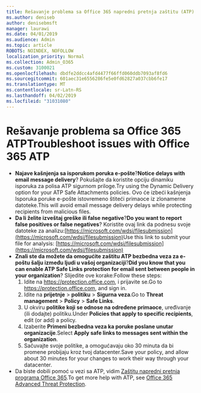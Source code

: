 ```yaml
---
title: Rešavanje problema sa Office 365 napredni pretnja zaštitu (ATP)
ms.author: deniseb
author: denisebmsft
manager: laurawi
ms.date: 04/01/2019
ms.audience: Admin
ms.topic: article
ROBOTS: NOINDEX, NOFOLLOW
localization_priority: Normal
ms.collection: Admin_O365
ms.custom: 3100021
ms.openlocfilehash: dbdfe2ddcc4afd4477f66ffd060ddb7093af8fd6
ms.sourcegitcommit: 601aec31e6556286fe5e0fd62827a037cbb6fe17
ms.translationtype: MT
ms.contentlocale: sr-Latn-RS
ms.lasthandoff: 04/02/2019
ms.locfileid: "31031080"
---
```

# <a name="troubleshoot-issues-with-office-365-atp"></a><span data-ttu-id="1c5b5-102">Rešavanje problema sa Office 365 ATP</span><span class="sxs-lookup"><span data-stu-id="1c5b5-102">Troubleshoot issues with Office 365 ATP</span></span>

- <span data-ttu-id="1c5b5-103">**Najave kašnjenja sa isporukom poruka e-pošte**?</span><span class="sxs-lookup"><span data-stu-id="1c5b5-103">**Notice delays with email message delivery**?</span></span> <span data-ttu-id="1c5b5-104">Pokušajte da koristite opciju dinamiku isporuka za polisa ATP sigurnom priloge.</span><span class="sxs-lookup"><span data-stu-id="1c5b5-104">Try using the Dynamic Delivery option for your ATP Safe Attachments policies.</span></span> <span data-ttu-id="1c5b5-105">Ovo će izbeći kašnjenja Isporuka poruke e-pošte istovremeno štiteći primaoce iz zlonamerne datoteke.</span><span class="sxs-lookup"><span data-stu-id="1c5b5-105">This will avoid email message delivery delays while protecting recipients from malicious files.</span></span>
- <span data-ttu-id="1c5b5-106">**Da li želite izveštaj greške ili false negative**?</span><span class="sxs-lookup"><span data-stu-id="1c5b5-106">**Do you want to report false positives or false negatives**?</span></span> <span data-ttu-id="1c5b5-107">Koristite ovaj link da podnesu svoje datoteke za analizu:[https://microsoft.com/wdsi/filesubmission](https://microsoft.com/wdsi/filesubmission)</span><span class="sxs-lookup"><span data-stu-id="1c5b5-107">Use this link to submit your file for analysis: [https://microsoft.com/wdsi/filesubmission](https://microsoft.com/wdsi/filesubmission)</span></span>
- <span data-ttu-id="1c5b5-108">**Znali ste da možete da omogućite zaštitu ATP bezbedna veza za e-poštu šalju između ljudi u vašoj organizaciji**?</span><span class="sxs-lookup"><span data-stu-id="1c5b5-108">**Did you know that you can enable ATP Safe Links protection for email sent between people in your organization**?</span></span> <span data-ttu-id="1c5b5-109">Slijedite ove korake:</span><span class="sxs-lookup"><span data-stu-id="1c5b5-109">Follow these steps:</span></span>
    1. <span data-ttu-id="1c5b5-110">Idite na https://protection.office.com, i prijavite se.</span><span class="sxs-lookup"><span data-stu-id="1c5b5-110">Go to https://protection.office.com, and sign in.</span></span>
    2. <span data-ttu-id="1c5b5-111">Idite na **prijetnje** > **politiku** > **Sigurna veza**.</span><span class="sxs-lookup"><span data-stu-id="1c5b5-111">Go to **Threat management** > **Policy** > **Safe Links**.</span></span>
    3. <span data-ttu-id="1c5b5-112">U okviru **politike koji se odnose na određene primaoce**, uređivanje (ili dodajte) politiku.</span><span class="sxs-lookup"><span data-stu-id="1c5b5-112">Under **Policies that apply to specific recipients**, edit (or add) a policy.</span></span>
    4. <span data-ttu-id="1c5b5-113">Izaberite **Primeni bezbedna veza ka poruke poslane unutar organizacije**.</span><span class="sxs-lookup"><span data-stu-id="1c5b5-113">Select **Apply safe links to messages sent within the organization**.</span></span>
    5. <span data-ttu-id="1c5b5-114">Sačuvajte svoje politike, a omogućavaju oko 30 minuta da bi promene probijaju kroz tvoj datacenter.</span><span class="sxs-lookup"><span data-stu-id="1c5b5-114">Save your policy, and allow about 30 minutes for your changes to work their way through your datacenter.</span></span>
- <span data-ttu-id="1c5b5-115">Da biste dobili pomoć u vezi sa ATP, vidim [Zaštitu napredni pretnja programa Office 365](https://docs.microsoft.com/office365/securitycompliance/office-365-atp).</span><span class="sxs-lookup"><span data-stu-id="1c5b5-115">To get more help with ATP, see [Office 365 Advanced Threat Protection](https://docs.microsoft.com/office365/securitycompliance/office-365-atp).</span></span>
